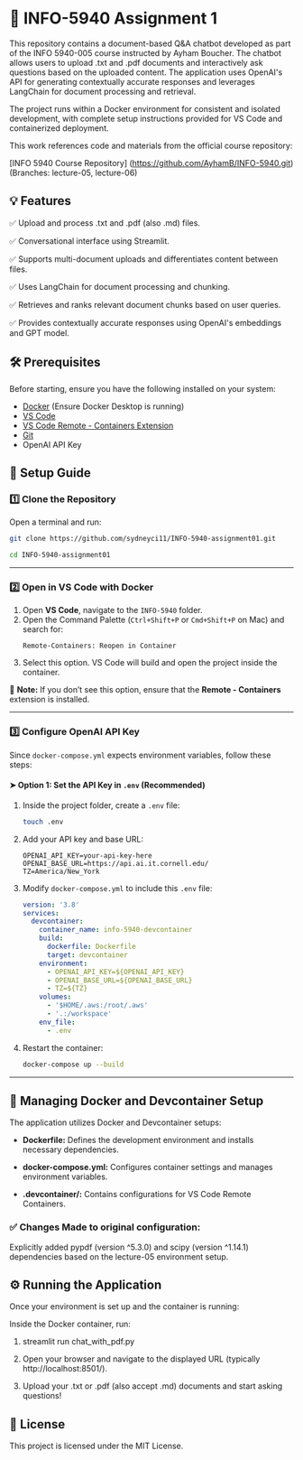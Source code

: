 # 📌 INFO-5940 Assignment 1

This repository contains a document-based Q&A chatbot developed as part of the INFO 5940-005 course instructed by Ayham Boucher. The chatbot allows users to upload .txt and .pdf documents and interactively ask questions based on the uploaded content. The application uses OpenAI's API for generating contextually accurate responses and leverages LangChain for document processing and retrieval.

The project runs within a Docker environment for consistent and isolated development, with complete setup instructions provided for VS Code and containerized deployment.

This work references code and materials from the official course repository:

[INFO 5940 Course Repository] (https://github.com/AyhamB/INFO-5940.git) (Branches: lecture-05, lecture-06)

## 💡 Features

✅ Upload and process .txt and .pdf (also .md) files.

✅ Conversational interface using Streamlit.

✅ Supports multi-document uploads and differentiates content between files.

✅ Uses LangChain for document processing and chunking.

✅ Retrieves and ranks relevant document chunks based on user queries.

✅ Provides contextually accurate responses using OpenAI's embeddings and GPT model.

## 🛠️ Prerequisites

Before starting, ensure you have the following installed on your system:

- [Docker](https://www.docker.com/get-started) (Ensure Docker Desktop is running)  
- [VS Code](https://code.visualstudio.com/)  
- [VS Code Remote - Containers Extension](https://marketplace.visualstudio.com/items?itemName=ms-vscode-remote.remote-containers)  
- [Git](https://git-scm.com/)  
- OpenAI API Key 

## 🚀 Setup Guide  

### 1️⃣ Clone the Repository  

Open a terminal and run:  

```bash
git clone https://github.com/sydneyci11/INFO-5940-assignment01.git

cd INFO-5940-assignment01
```

---

### 2️⃣ Open in VS Code with Docker  

1. Open **VS Code**, navigate to the `INFO-5940` folder.  
2. Open the Command Palette (`Ctrl+Shift+P` or `Cmd+Shift+P` on Mac) and search for:  
   ```
   Remote-Containers: Reopen in Container
   ```
3. Select this option. VS Code will build and open the project inside the container.  

📌 **Note:** If you don’t see this option, ensure that the **Remote - Containers** extension is installed.  

---

### 3️⃣ Configure OpenAI API Key  

Since `docker-compose.yml` expects environment variables, follow these steps:  

#### ➤ Option 1: Set the API Key in `.env` (Recommended)  

1. Inside the project folder, create a `.env` file:  

   ```bash
   touch .env
   ```

2. Add your API key and base URL:  

   ```plaintext
   OPENAI_API_KEY=your-api-key-here
   OPENAI_BASE_URL=https://api.ai.it.cornell.edu/
   TZ=America/New_York
   ```

3. Modify `docker-compose.yml` to include this `.env` file:  

   ```yaml
   version: '3.8'
   services:
     devcontainer:
       container_name: info-5940-devcontainer
       build:
         dockerfile: Dockerfile
         target: devcontainer
       environment:
         - OPENAI_API_KEY=${OPENAI_API_KEY}
         - OPENAI_BASE_URL=${OPENAI_BASE_URL}
         - TZ=${TZ}
       volumes:
         - '$HOME/.aws:/root/.aws'
         - '.:/workspace'
       env_file:
         - .env
   ```

4. Restart the container:  

   ```bash
   docker-compose up --build
   ```

---

## 🔄 Managing Docker and Devcontainer Setup

The application utilizes Docker and Devcontainer setups:

- **Dockerfile:** Defines the development environment and installs necessary dependencies.

- **docker-compose.yml:** Configures container settings and manages environment variables.

- **.devcontainer/:** Contains configurations for VS Code Remote Containers.

### ✅ Changes Made to original configuration:

Explicitly added pypdf (version ^5.3.0) and scipy (version ^1.14.1) dependencies based on the lecture-05 environment setup.


## ⚙️ Running the Application

Once your environment is set up and the container is running:

Inside the Docker container, run:

1. streamlit run chat_with_pdf.py

2. Open your browser and navigate to the displayed URL (typically http://localhost:8501/).

3. Upload your .txt or .pdf (also accept .md) documents and start asking questions!



## 📜 License

This project is licensed under the MIT License.
